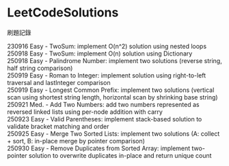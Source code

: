 # LeetCodeSolutions
刷題記錄


230916 Easy - TwoSum: implement O(n^2) solution using nested loops  
250918 Easy - TwoSum: implement O(n) solution using Dictionary  
250918 Easy - Palindrome Number: implement two solutions (reverse string, half string comparison)  
250919 Easy - Roman to Integer: implement solution using right-to-left traversal and lastInteger comparison  
250919 Easy - Longest Common Prefix: implement two solutions (vertical scan using shortest string length, horizontal scan by shrinking base string)  
250921 Med. - Add Two Numbers: add two numbers represented as reversed linked lists using per-node addition with carry  
250923 Easy - Valid Parentheses: implement stack-based solution to validate bracket matching and order  
250925 Easy - Merge Two Sorted Lists: implement two solutions (A: collect + sort, B: in-place merge by pointer comparison)  
250930 Easy - Remove Duplicates from Sorted Array: implement two-pointer solution to overwrite duplicates in-place and return unique count  
